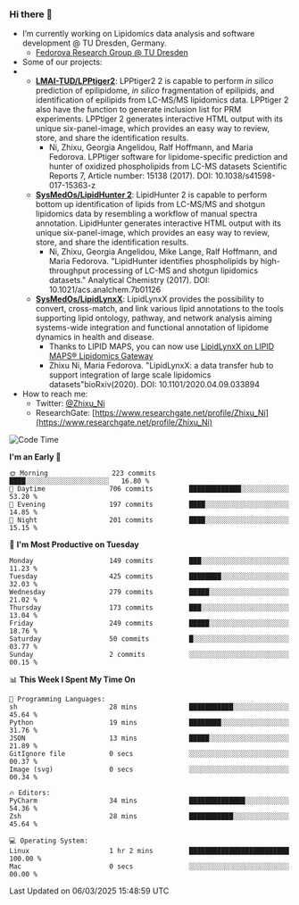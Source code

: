 ### Hi there 👋

- I’m currently working on Lipidomics data analysis and software development @ TU Dresden, Germany.
  + [Fedorova Research Group @ TU Dresden](https://tu-dresden.de/med/mf/zml/forschungsgruppen/fedorova/mitarbeiter-innen-der-fedorova-gruppe)
- Some of our projects:
- + **[LMAI-TUD/LPPtiger2](https://github.com/LMAI-TUD/lpptiger2)**: LPPtiger2 2 is capable to perform *in silico* prediction of epilipidome, *in silico* fragmentation of epilipids, and identification of epilipids from LC-MS/MS lipidomics data. LPPtiger 2 also have the function to generate inclusion list for PRM experiments. LPPtiger 2 generates interactive HTML output with its unique six-panel-image, which provides an easy way to review, store, and share the identification results. 
    * Ni, Zhixu, Georgia Angelidou, Ralf Hoffmann, and Maria Fedorova. LPPtiger software for lipidome-specific prediction and hunter of oxidized phospholipids from LC-MS datasets Scientific Reports 7, Article number: 15138 (2017). DOI: 10.1038/s41598-017-15363-z
  + **[SysMedOs/LipidHunter 2](https://github.com/SysMedOs/lipidhunter)**: LipidHunter 2 is capable to perform bottom up identification of lipids from LC-MS/MS and shotgun lipidomics data by resembling a workflow of manual spectra annotation. LipidHunter generates interactive HTML output with its unique six-panel-image, which provides an easy way to review, store, and share the identification results. 
    * Ni, Zhixu, Georgia Angelidou, Mike Lange, Ralf Hoffmann, and Maria Fedorova. "LipidHunter identifies phospholipids by high-throughput processing of LC-MS and shotgun lipidomics datasets." Analytical Chemistry (2017). DOI: 10.1021/acs.analchem.7b01126
  + **[SysMedOs/LipidLynxX](https://github.com/SysMedOs/LipidLynxX)**: LipidLynxX provides the possibility to convert, cross-match, and link various lipid annotations to the tools supporting lipid ontology, pathway, and network analysis aiming systems-wide integration and functional annotation of lipidome dynamics in health and disease.
    * Thanks to LIPID MAPS, you can now use [LipidLynxX on LIPID MAPS® Lipidomics Gateway](http://lipidmaps.org/lipidlynxx/)
    * Zhixu Ni, Maria Fedorova. "LipidLynxX: a data transfer hub to support integration of large scale lipidomics datasets"bioRxiv(2020). DOI: 10.1101/2020.04.09.033894
- How to reach me:
  + Twitter: [@Zhixu_Ni](https://twitter.com/Zhixu_Ni)
  + ResearchGate: [https://www.researchgate.net/profile/Zhixu_Ni](https://www.researchgate.net/profile/Zhixu_Ni)

<!--START_SECTION:waka-->
![Code Time](http://img.shields.io/badge/Code%20Time-2%2C202%20hrs%2043%20mins-blue)

**I'm an Early 🐤** 

```text
🌞 Morning                223 commits         ████░░░░░░░░░░░░░░░░░░░░░   16.80 % 
🌆 Daytime                706 commits         █████████████░░░░░░░░░░░░   53.20 % 
🌃 Evening                197 commits         ████░░░░░░░░░░░░░░░░░░░░░   14.85 % 
🌙 Night                  201 commits         ████░░░░░░░░░░░░░░░░░░░░░   15.15 % 
```
📅 **I'm Most Productive on Tuesday** 

```text
Monday                   149 commits         ███░░░░░░░░░░░░░░░░░░░░░░   11.23 % 
Tuesday                  425 commits         ████████░░░░░░░░░░░░░░░░░   32.03 % 
Wednesday                279 commits         █████░░░░░░░░░░░░░░░░░░░░   21.02 % 
Thursday                 173 commits         ███░░░░░░░░░░░░░░░░░░░░░░   13.04 % 
Friday                   249 commits         █████░░░░░░░░░░░░░░░░░░░░   18.76 % 
Saturday                 50 commits          █░░░░░░░░░░░░░░░░░░░░░░░░   03.77 % 
Sunday                   2 commits           ░░░░░░░░░░░░░░░░░░░░░░░░░   00.15 % 
```


📊 **This Week I Spent My Time On** 

```text
💬 Programming Languages: 
sh                       28 mins             ███████████░░░░░░░░░░░░░░   45.64 % 
Python                   19 mins             ████████░░░░░░░░░░░░░░░░░   31.76 % 
JSON                     13 mins             █████░░░░░░░░░░░░░░░░░░░░   21.89 % 
GitIgnore file           0 secs              ░░░░░░░░░░░░░░░░░░░░░░░░░   00.37 % 
Image (svg)              0 secs              ░░░░░░░░░░░░░░░░░░░░░░░░░   00.34 % 

🔥 Editors: 
PyCharm                  34 mins             ██████████████░░░░░░░░░░░   54.36 % 
Zsh                      28 mins             ███████████░░░░░░░░░░░░░░   45.64 % 

💻 Operating System: 
Linux                    1 hr 2 mins         █████████████████████████   100.00 % 
Mac                      0 secs              ░░░░░░░░░░░░░░░░░░░░░░░░░   00.00 % 
```


 Last Updated on 06/03/2025 15:48:59 UTC
<!--END_SECTION:waka-->
